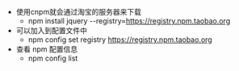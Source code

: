 - 使用cnpm就会通过淘宝的服务器来下载
    + npm install jquery --registry=https://registry.npm.taobao.org
- 可以加入到配置文件中
    + npm config set registry https://registry.npm.taobao.org
- 查看 npm 配置信息
    + npm config list